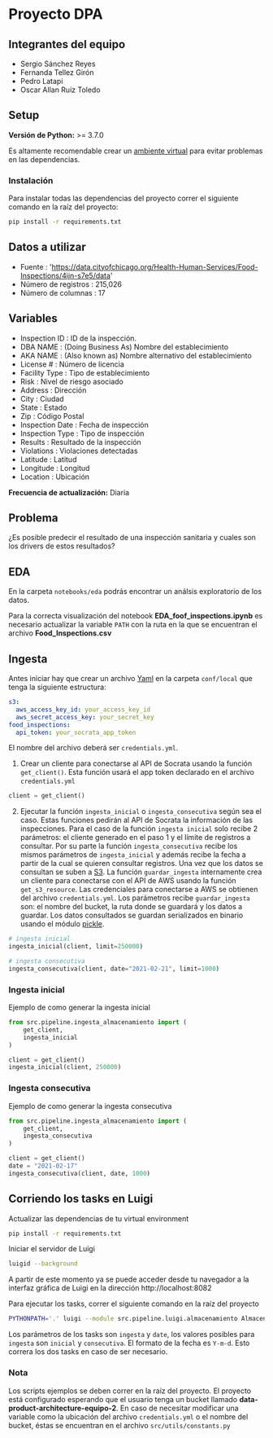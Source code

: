 # Proyecto DPA

## Integrantes del equipo

* Sergio Sánchez Reyes
* Fernanda Tellez Girón
* Pedro Latapi
* Oscar Allan Ruiz Toledo

## Setup

**Versión de Python:** >= 3.7.0

Es altamente recomendable crear un [ambiente virtual](https://docs.python.org/3/library/venv.html) para evitar problemas en las dependencias. 

### Instalación

Para instalar todas las dependencias del proyecto correr el siguiente comando en la raíz del proyecto:

```bash
pip install -r requirements.txt
```

## Datos a utilizar

* Fuente : 'https://data.cityofchicago.org/Health-Human-Services/Food-Inspections/4ijn-s7e5/data'
* Número de registros : 215,026
* Número de columnas : 17

## Variables

* Inspection ID : ID de la inspección.
* DBA NAME : (Doing Business As) Nombre del establecimiento
* AKA NAME : (Also known as) Nombre alternativo del establecimiento
* License # : Número de licencia 
* Facility Type : Tipo de establecimiento
* Risk : Nivel de riesgo asociado
* Address : Dirección
* City : Ciudad
* State : Estado
* Zip : Código Postal
* Inspection Date : Fecha de inspección
* Inspection Type : Tipo de inspección
* Results : Resultado de la inspección
* Violations : Violaciones detectadas
* Latitude : Latitud 
* Longitude : Longitud
* Location : Ubicación

**Frecuencia de actualización:** Diaria

## Problema 

¿Es posible predecir el resultado de una inspección sanitaria y cuales son los drivers de estos resultados?


## EDA

En la carpeta `notebooks/eda` podrás encontrar un análsis exploratorio de los datos.

Para la correcta visualización del notebook **EDA_foof_inspections.ipynb** es necesario actualizar
la variable `PATH` con la ruta en la que se encuentran el archivo **Food_Inspections.csv**

## Ingesta

Antes iniciar hay que crear un archivo [Yaml](https://yaml.org/) en la carpeta `conf/local` que tenga la siguiente estructura:

```yaml
s3:
  aws_access_key_id: your_access_key_id
  aws_secret_access_key: your_secret_key
food_inspections:
  api_token: your_socrata_app_token
```

El nombre del archivo deberá ser `credentials.yml`.

1. Crear un cliente para conectarse al API de Socrata usando la función `get_client()`. Esta función usará el app token declarado en el archivo `credentials.yml`

```python
client = get_client()
```

2. Ejecutar la función `ingesta_inicial` o `ingesta_consecutiva` según sea el caso. Estas funciones pedirán al API de Socrata la información de las inspecciones. Para el caso de la función `ingesta inicial` solo recibe 2 parámetros: el cliente generado en el paso 1 y el límite de registros a consultar. Por su parte la función `ingesta_consecutiva` recibe los mismos parámetros de `ingesta_inicial` y además recibe la fecha a partir de la cual se quieren consultar registros. Una vez que los datos se consultan se suben a [S3](https://aws.amazon.com/es/s3/). La función `guardar_ingesta` internamente crea un cliente para conectarse con el API de AWS usando la función `get_s3_resource`. Las credenciales para conectarse a AWS se obtienen del archivo `credentials.yml`. Los parámetros recibe `guardar_ingesta` son: el nombre del bucket, la ruta donde se guardará y los datos a guardar. Los datos consultados se guardan serializados en binario usando el módulo [pickle](https://docs.python.org/3/library/pickle.html).

```python
# ingesta inicial
ingesta_inicial(client, limit=250000)

# ingesta consecutiva
ingesta_consecutiva(client, date="2021-02-21", limit=1000)
```

### Ingesta inicial

Ejemplo de como generar la ingesta inicial

```python
from src.pipeline.ingesta_almacenamiento import (
    get_client,
    ingesta_inicial
)

client = get_client()
ingesta_inicial(client, 250000)
```

### Ingesta consecutiva

Ejemplo de como generar la ingesta consecutiva

```python
from src.pipeline.ingesta_almacenamiento import (
    get_client,
    ingesta_consecutiva
)

client = get_client()
date = "2021-02-17"
ingesta_consecutiva(client, date, 1000)
```

## Corriendo los tasks en Luigi

Actualizar las dependencias de tu virtual environment

```bash
pip install -r requirements.txt
```

Iniciar el servidor de Luigi

```bash
luigid --background
```

A partir de este momento ya se puede acceder desde tu navegador a la interfaz gráfica de Luigi en la dirección http://localhost:8082

Para ejecutar los tasks, correr el siguiente comando en la raíz del proyecto

```bash
PYTHONPATH='.' luigi --module src.pipeline.luigi.almacenamiento Almacenamiento --ingesta inicial --date "2021-03-16"
```

Los parámetros de los tasks son `ingesta` y `date`, los valores posibles para `ingesta` son `inicial` y `consecutiva`. El formato de la fecha es `Y-m-d`. Esto correra los dos tasks en caso de ser necesario.

### Nota

Los scripts ejemplos se deben correr en la raíz del proyecto. El proyecto está configurado esperando que el usuario tenga un bucket llamado **data-product-architecture-equipo-2**. En caso de necesitar modificar una variable como la ubicación del archivo `credentials.yml` o el nombre del bucket, éstas se encuentran en el archivo `src/utils/constants.py`
